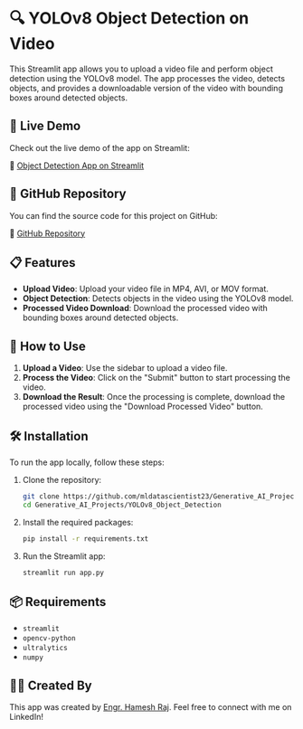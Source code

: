 # 🔍 YOLOv8 Object Detection on Video

This Streamlit app allows you to upload a video file and perform object detection using the YOLOv8 model. The app processes the video, detects objects, and provides a downloadable version of the video with bounding boxes around detected objects.

## 🚀 Live Demo

Check out the live demo of the app on Streamlit:

🔗 [Object Detection App on Streamlit](https://object-detection-chatbot.streamlit.app/)

## 📂 GitHub Repository

You can find the source code for this project on GitHub:

🔗 [GitHub Repository](https://github.com/mldatascientist23/Generative_AI_Projects)

## 📋 Features

- **Upload Video**: Upload your video file in MP4, AVI, or MOV format.
- **Object Detection**: Detects objects in the video using the YOLOv8 model.
- **Processed Video Download**: Download the processed video with bounding boxes around detected objects.

## 🚀 How to Use

1. **Upload a Video**: Use the sidebar to upload a video file.
2. **Process the Video**: Click on the "Submit" button to start processing the video.
3. **Download the Result**: Once the processing is complete, download the processed video using the "Download Processed Video" button.

## 🛠️ Installation

To run the app locally, follow these steps:

1. Clone the repository:
    ```bash
    git clone https://github.com/mldatascientist23/Generative_AI_Projects.git
    cd Generative_AI_Projects/YOLOv8_Object_Detection
    ```

2. Install the required packages:
    ```bash
    pip install -r requirements.txt
    ```

3. Run the Streamlit app:
    ```bash
    streamlit run app.py
    ```

## 📦 Requirements

- `streamlit`
- `opencv-python`
- `ultralytics`
- `numpy`

## 🧑‍💻 Created By

This app was created by [Engr. Hamesh Raj](https://www.linkedin.com/in/datascientisthameshraj/). Feel free to connect with me on LinkedIn!